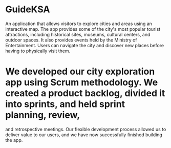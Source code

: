 # GuideKSA

An application that allows visitors to explore cities and areas using an interactive 
map. The app provides some of the city's most popular tourist attractions, 
including historical sites, museums, cultural centers, and outdoor spaces. It also 
provides events held by the Ministry of Entertainment. Users can navigate the 
city and discover new places before having to physically visit them.

# We developed our city exploration app using Scrum methodology. We created a product backlog, divided it into sprints, and held sprint planning, review, 
and retrospective meetings. 
Our flexible development process allowed us to deliver value to our users, and we have now successfully finished building the app.




